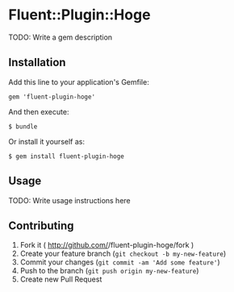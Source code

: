 # Fluent::Plugin::Hoge

TODO: Write a gem description

## Installation

Add this line to your application's Gemfile:

    gem 'fluent-plugin-hoge'

And then execute:

    $ bundle

Or install it yourself as:

    $ gem install fluent-plugin-hoge

## Usage

TODO: Write usage instructions here

## Contributing

1. Fork it ( http://github.com/<my-github-username>/fluent-plugin-hoge/fork )
2. Create your feature branch (`git checkout -b my-new-feature`)
3. Commit your changes (`git commit -am 'Add some feature'`)
4. Push to the branch (`git push origin my-new-feature`)
5. Create new Pull Request
